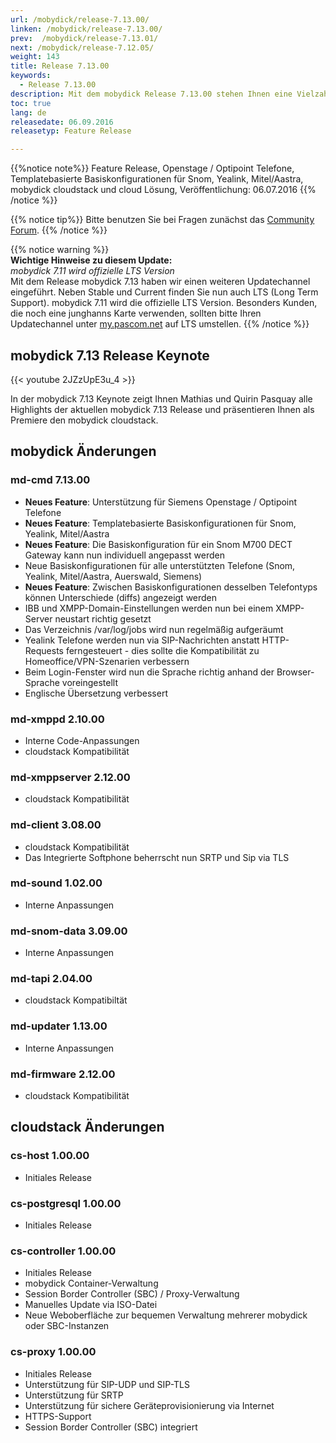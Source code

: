 ```yaml
---
url: /mobydick/release-7.13.00/
linken: /mobydick/release-7.13.00/
prev:  /mobydick/release-7.13.01/
next: /mobydick/release-7.12.05/
weight: 143
title: Release 7.13.00
keywords:
  - Release 7.13.00
description: Mit dem mobydick Release 7.13.00 stehen Ihnen eine Vielzahl an neuen Funtionen zur Verfügung.
toc: true
lang: de
releasedate: 06.09.2016
releasetyp: Feature Release

---
```


{{%notice note%}}
Feature Release, Openstage / Optipoint Telefone, Templatebasierte Basiskonfigurationen für Snom, Yealink, Mitel/Aastra, mobydick cloudstack und cloud Lösung, Veröffentlichung: 06.07.2016
{{% /notice %}}

{{% notice tip%}}
Bitte benutzen Sie bei Fragen zunächst das [Community Forum](http://community.pascom.net/forum.php "Zu unserem Forum").
{{% /notice %}}

{{% notice warning %}}  
**Wichtige Hinweise zu diesem Update:**<br/>
*mobydick 7.11 wird offizielle LTS Version*<br/>
Mit dem Release mobydick 7.13 haben wir einen weiteren Updatechannel eingeführt. Neben Stable und Current finden Sie nun auch LTS (Long Term Support). mobydick 7.11 wird die offizielle LTS Version. Besonders Kunden, die noch eine junghanns Karte verwenden, sollten bitte Ihren Updatechannel unter [my.pascom.net](https://my.pascom.net) auf LTS umstellen.
{{% /notice %}}



## mobydick 7.13 Release Keynote
{{< youtube 2JZzUpE3u_4 >}}

In der mobydick 7.13 Keynote zeigt Ihnen Mathias und Quirin Pasquay alle Highlights der aktuellen mobydick 7.13 Release und präsentieren Ihnen als Premiere den mobydick cloudstack.


## mobydick Änderungen

### md-cmd 7.13.00

* **Neues Feature**: Unterstützung für Siemens Openstage / Optipoint Telefone
* **Neues Feature**: Templatebasierte Basiskonfigurationen für Snom, Yealink, Mitel/Aastra
* **Neues Feature**: Die Basiskonfiguration für ein Snom M700 DECT Gateway kann nun individuell angepasst werden
* Neue Basiskonfigurationen für alle unterstützten Telefone (Snom, Yealink, Mitel/Aastra, Auerswald, Siemens)
* **Neues Feature**: Zwischen Basiskonfigurationen desselben Telefontyps können  Unterschiede (diffs) angezeigt werden
* IBB und XMPP-Domain-Einstellungen werden nun bei einem XMPP-Server neustart richtig gesetzt
* Das Verzeichnis /var/log/jobs wird nun regelmäßig aufgeräumt
* Yealink Telefone werden nun via SIP-Nachrichten anstatt HTTP-Requests ferngesteuert - dies sollte die Kompatibilität zu Homeoffice/VPN-Szenarien verbessern
* Beim Login-Fenster wird nun die Sprache richtig anhand der Browser-Sprache voreingestellt
* Englische Übersetzung verbessert

### md-xmppd 2.10.00

* Interne Code-Anpassungen
* cloudstack Kompatibilität

### md-xmppserver 2.12.00

* cloudstack Kompatibilität

### md-client 3.08.00

* cloudstack Kompatibilität
* Das Integrierte Softphone beherrscht nun SRTP und Sip via TLS

### md-sound 1.02.00

* Interne Anpassungen

### md-snom-data 3.09.00

* Interne Anpassungen

### md-tapi 2.04.00

* cloudstack Kompatibiltät

### md-updater 1.13.00

* Interne Anpassungen

### md-firmware 2.12.00

* cloudstack Kompatibilität


## cloudstack Änderungen

### cs-host 1.00.00

* Initiales Release

### cs-postgresql 1.00.00

* Initiales Release

### cs-controller 1.00.00

* Initiales Release
* mobydick Container-Verwaltung
* Session Border Controller (SBC) / Proxy-Verwaltung
* Manuelles Update via ISO-Datei
* Neue Weboberfläche zur bequemen Verwaltung mehrerer mobydick oder SBC-Instanzen

### cs-proxy 1.00.00

* Initiales Release
* Unterstützung für SIP-UDP und SIP-TLS
* Unterstützung für SRTP
* Unterstützung für sichere Geräteprovisionierung via Internet
* HTTPS-Support
* Session Border Controller (SBC) integriert
